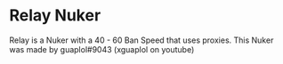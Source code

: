 # Relay Nuker
Relay is a Nuker with a 40 - 60 Ban Speed that uses proxies.
This Nuker was made by guaplol#9043 (xguaplol on youtube)
